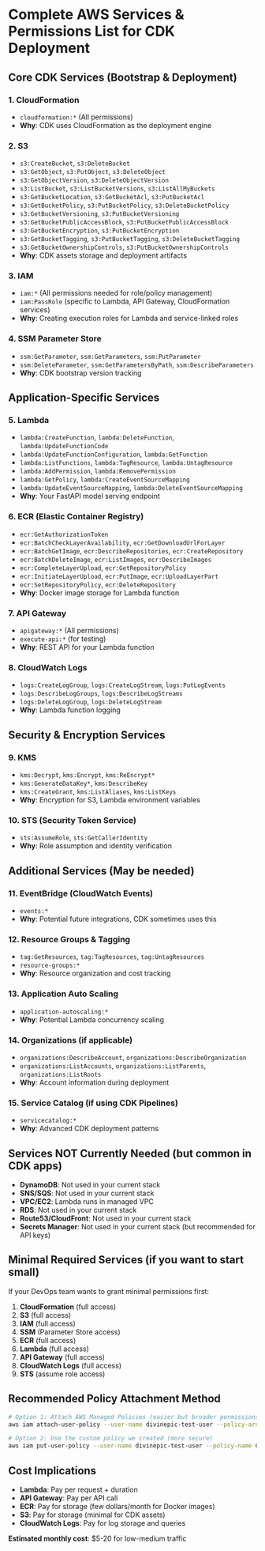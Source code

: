 # Complete AWS Services & Permissions List for CDK Deployment

## Core CDK Services (Bootstrap & Deployment)

### 1. **CloudFormation**
- `cloudformation:*` (All permissions)
- **Why**: CDK uses CloudFormation as the deployment engine

### 2. **S3**
- `s3:CreateBucket`, `s3:DeleteBucket`
- `s3:GetObject`, `s3:PutObject`, `s3:DeleteObject`
- `s3:GetObjectVersion`, `s3:DeleteObjectVersion`
- `s3:ListBucket`, `s3:ListBucketVersions`, `s3:ListAllMyBuckets`
- `s3:GetBucketLocation`, `s3:GetBucketAcl`, `s3:PutBucketAcl`
- `s3:GetBucketPolicy`, `s3:PutBucketPolicy`, `s3:DeleteBucketPolicy`
- `s3:GetBucketVersioning`, `s3:PutBucketVersioning`
- `s3:GetBucketPublicAccessBlock`, `s3:PutBucketPublicAccessBlock`
- `s3:GetBucketEncryption`, `s3:PutBucketEncryption`
- `s3:GetBucketTagging`, `s3:PutBucketTagging`, `s3:DeleteBucketTagging`
- `s3:GetBucketOwnershipControls`, `s3:PutBucketOwnershipControls`
- **Why**: CDK assets storage and deployment artifacts

### 3. **IAM**
- `iam:*` (All permissions needed for role/policy management)
- `iam:PassRole` (specific to Lambda, API Gateway, CloudFormation services)
- **Why**: Creating execution roles for Lambda and service-linked roles

### 4. **SSM Parameter Store**
- `ssm:GetParameter`, `ssm:GetParameters`, `ssm:PutParameter`
- `ssm:DeleteParameter`, `ssm:GetParametersByPath`, `ssm:DescribeParameters`
- **Why**: CDK bootstrap version tracking

## Application-Specific Services

### 5. **Lambda**
- `lambda:CreateFunction`, `lambda:DeleteFunction`, `lambda:UpdateFunctionCode`
- `lambda:UpdateFunctionConfiguration`, `lambda:GetFunction`
- `lambda:ListFunctions`, `lambda:TagResource`, `lambda:UntagResource`
- `lambda:AddPermission`, `lambda:RemovePermission`
- `lambda:GetPolicy`, `lambda:CreateEventSourceMapping`
- `lambda:UpdateEventSourceMapping`, `lambda:DeleteEventSourceMapping`
- **Why**: Your FastAPI model serving endpoint

### 6. **ECR (Elastic Container Registry)**
- `ecr:GetAuthorizationToken`
- `ecr:BatchCheckLayerAvailability`, `ecr:GetDownloadUrlForLayer`
- `ecr:BatchGetImage`, `ecr:DescribeRepositories`, `ecr:CreateRepository`
- `ecr:BatchDeleteImage`, `ecr:ListImages`, `ecr:DescribeImages`
- `ecr:CompleteLayerUpload`, `ecr:GetRepositoryPolicy`
- `ecr:InitiateLayerUpload`, `ecr:PutImage`, `ecr:UploadLayerPart`
- `ecr:SetRepositoryPolicy`, `ecr:DeleteRepository`
- **Why**: Docker image storage for Lambda function

### 7. **API Gateway**
- `apigateway:*` (All permissions)
- `execute-api:*` (for testing)
- **Why**: REST API for your Lambda function

### 8. **CloudWatch Logs**
- `logs:CreateLogGroup`, `logs:CreateLogStream`, `logs:PutLogEvents`
- `logs:DescribeLogGroups`, `logs:DescribeLogStreams`
- `logs:DeleteLogGroup`, `logs:DeleteLogStream`
- **Why**: Lambda function logging

## Security & Encryption Services

### 9. **KMS**
- `kms:Decrypt`, `kms:Encrypt`, `kms:ReEncrypt*`
- `kms:GenerateDataKey*`, `kms:DescribeKey`
- `kms:CreateGrant`, `kms:ListAliases`, `kms:ListKeys`
- **Why**: Encryption for S3, Lambda environment variables

### 10. **STS (Security Token Service)**
- `sts:AssumeRole`, `sts:GetCallerIdentity`
- **Why**: Role assumption and identity verification

## Additional Services (May be needed)

### 11. **EventBridge (CloudWatch Events)**
- `events:*`
- **Why**: Potential future integrations, CDK sometimes uses this

### 12. **Resource Groups & Tagging**
- `tag:GetResources`, `tag:TagResources`, `tag:UntagResources`
- `resource-groups:*`
- **Why**: Resource organization and cost tracking

### 13. **Application Auto Scaling**
- `application-autoscaling:*`
- **Why**: Potential Lambda concurrency scaling

### 14. **Organizations (if applicable)**
- `organizations:DescribeAccount`, `organizations:DescribeOrganization`
- `organizations:ListAccounts`, `organizations:ListParents`, `organizations:ListRoots`
- **Why**: Account information during deployment

### 15. **Service Catalog (if using CDK Pipelines)**
- `servicecatalog:*`
- **Why**: Advanced CDK deployment patterns

## Services NOT Currently Needed (but common in CDK apps)

- **DynamoDB**: Not used in your current stack
- **SNS/SQS**: Not used in your current stack  
- **VPC/EC2**: Lambda runs in managed VPC
- **RDS**: Not used in your current stack
- **Route53/CloudFront**: Not used in your current stack
- **Secrets Manager**: Not used in your current stack (but recommended for API keys)

## Minimal Required Services (if you want to start small)

If your DevOps team wants to grant minimal permissions first:

1. **CloudFormation** (full access)
2. **S3** (full access)
3. **IAM** (full access)
4. **SSM** (Parameter Store access)
5. **ECR** (full access)
6. **Lambda** (full access)
7. **API Gateway** (full access)
8. **CloudWatch Logs** (full access)
9. **STS** (assume role access)

## Recommended Policy Attachment Method

```bash
# Option 1: Attach AWS Managed Policies (easier but broader permissions)
aws iam attach-user-policy --user-name divinepic-test-user --policy-arn arn:aws:iam::aws:policy/PowerUserAccess

# Option 2: Use the custom policy we created (more secure)
aws iam put-user-policy --user-name divinepic-test-user --policy-name CDKDeploymentPolicy --policy-document file://cdk-permissions-policy.json
```

## Cost Implications

- **Lambda**: Pay per request + duration
- **API Gateway**: Pay per API call
- **ECR**: Pay for storage (few dollars/month for Docker images)
- **S3**: Pay for storage (minimal for CDK assets)
- **CloudWatch Logs**: Pay for log storage and queries

**Estimated monthly cost**: $5-20 for low-medium traffic 